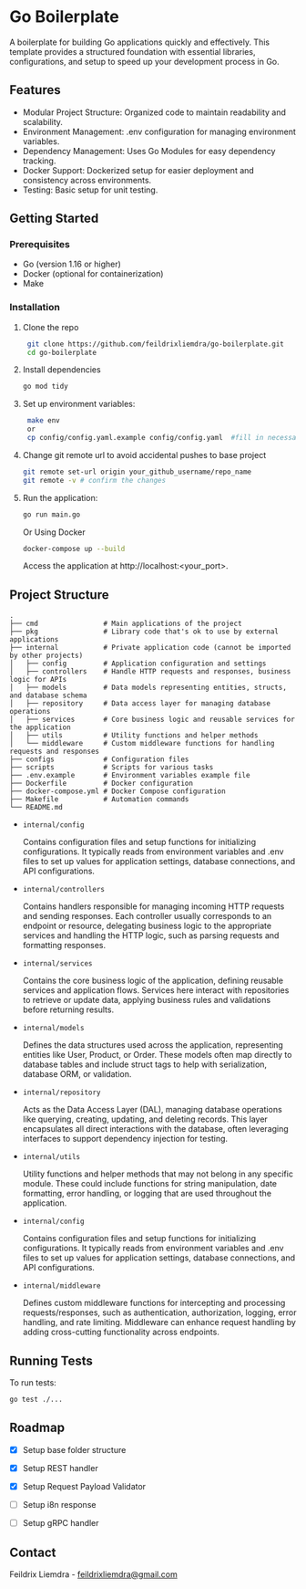 # Go Boilerplate
A boilerplate for building Go applications quickly and effectively. This template provides a structured foundation with essential libraries, configurations, and setup to speed up your development process in Go.

## Features

- Modular Project Structure: Organized code to maintain readability and scalability.
- Environment Management: .env configuration for managing environment variables.
- Dependency Management: Uses Go Modules for easy dependency tracking.
- Docker Support: Dockerized setup for easier deployment and consistency across environments.
- Testing: Basic setup for unit testing.


## Getting Started
### Prerequisites
- Go (version 1.16 or higher)
- Docker (optional for containerization)
- Make

### Installation

1. Clone the repo
   ```sh
    git clone https://github.com/feildrixliemdra/go-boilerplate.git
    cd go-boilerplate
    ```
2. Install dependencies
   ```sh
   go mod tidy
   ```
3. Set up environment variables:
   ```sh
    make env 
    or
    cp config/config.yaml.example config/config.yaml  #fill in necessary values. #fill in necessary values.
   ```
4. Change git remote url to avoid accidental pushes to base project
   ```sh
   git remote set-url origin your_github_username/repo_name
   git remote -v # confirm the changes
   ```
5. Run the application:
    ```sh
    go run main.go
    ```
   Or Using Docker
    ```sh
   docker-compose up --build
    ```
   Access the application at http://localhost:<your_port>.


## Project Structure

```
.
├── cmd                # Main applications of the project
├── pkg                # Library code that's ok to use by external applications
├── internal           # Private application code (cannot be imported by other projects)
│   ├── config         # Application configuration and settings
│   ├── controllers    # Handle HTTP requests and responses, business logic for APIs
│   ├── models         # Data models representing entities, structs, and database schema
│   ├── repository     # Data access layer for managing database operations
│   ├── services       # Core business logic and reusable services for the application
│   ├── utils          # Utility functions and helper methods
│   └── middleware     # Custom middleware functions for handling requests and responses
├── configs            # Configuration files
├── scripts            # Scripts for various tasks
├── .env.example       # Environment variables example file
├── Dockerfile         # Docker configuration
├── docker-compose.yml # Docker Compose configuration
├── Makefile           # Automation commands
└── README.md

```
- `internal/config`

    Contains configuration files and setup functions for initializing configurations. 
    It typically reads from environment variables and .env files to set up values
   for application settings, database connections, and API configurations.
  

- `internal/controllers`

  Contains handlers responsible for managing incoming HTTP requests and sending responses. Each controller usually corresponds to an endpoint or resource, delegating business logic to the appropriate services and handling the HTTP logic, such as parsing requests and formatting responses.


- `internal/services`

    Contains the core business logic of the application, defining reusable services and application flows. Services here interact with repositories to retrieve or update data, applying business rules and validations before returning results.


- `internal/models`

    Defines the data structures used across the application, representing entities like User, Product, or Order. These models often map directly to database tables and include struct tags to help with serialization, database ORM, or validation.


- `internal/repository`

    Acts as the Data Access Layer (DAL), managing database operations like querying, creating, updating, and deleting records. This layer encapsulates all direct interactions with the database, often leveraging interfaces to support dependency injection for testing.


- `internal/utils`

    Utility functions and helper methods that may not belong in any specific module. These could include functions for string manipulation, date formatting, error handling, or logging that are used throughout the application.
   
  
- `internal/config`

    Contains configuration files and setup functions for initializing configurations. It typically reads from environment variables and .env files to set up values for application settings, database connections, and API configurations.


- `internal/middleware`

  Defines custom middleware functions for intercepting and processing requests/responses, such as authentication, authorization, logging, error handling, and rate limiting. Middleware can enhance request handling by adding cross-cutting functionality across endpoints.

## Running Tests
To run tests:
```sh
go test ./...
   ```

<!-- ROADMAP -->
## Roadmap

- [x] Setup base folder structure
- [x] Setup REST handler
- [x] Setup Request Payload Validator
- [ ] Setup i8n response
- [ ] Setup gRPC handler


<!-- CONTACT -->
## Contact

Feildrix Liemdra - feildrixliemdra@gmail.com

